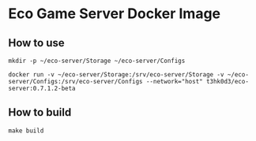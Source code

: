 # Eco Game Server Docker Image

## How to use

```
mkdir -p ~/eco-server/Storage ~/eco-server/Configs

docker run -v ~/eco-server/Storage:/srv/eco-server/Storage -v ~/eco-server/Configs:/srv/eco-server/Configs --network="host" t3hk0d3/eco-server:0.7.1.2-beta
```

## How to build

```
make build
```